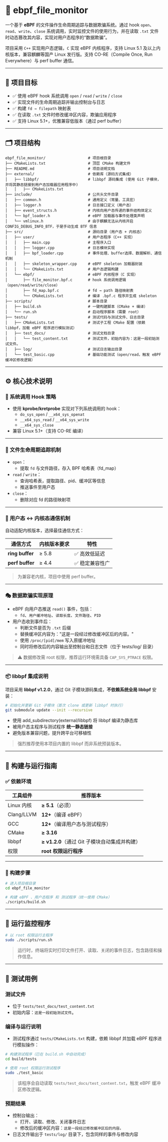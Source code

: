 # 📘 ebpf_file_monitor

一个基于 **eBPF** 的文件操作生命周期追踪与数据欺骗系统。通过 hook `open`、`read`、`write`、`close` 系统调用，实时监控文件的使用行为，并在读取 `.txt` 文件时动态篡改其内容，实现对用户态程序的“数据欺骗”。

项目采用 `C++` 实现用户态逻辑，`C` 实现 eBPF 内核程序，支持 Linux 5.1 及以上内核版本，兼容麒麟等国产 Linux 发行版。支持 CO-RE（Compile Once, Run Everywhere）与 perf buffer 通信。

---

## 🎯 项目目标

- ✅ 使用 eBPF hook 系统调用 `open` / `read` / `write` / `close`
- ✅ 实现文件的生命周期追踪并输出控制台与日志
- ✅ 构建 `fd → filepath` 映射表
- ✅ 在读取 `.txt` 文件时修改缓冲区内容，欺骗应用程序
- ✅ 支持 Linux 5.1+，优雅兼容低版本（通过 perf buffer）

---

## 🗂️ 项目结构

```
ebpf_file_monitor/                   # 项目根目录
├── CMakeLists.txt                   # 顶层 CMake 构建文件
├── README.md                        # 项目说明文档
├── external/                        # 依赖库（源码方式集成）
│   ├── libbpf/                      # libbpf 源码集成 (使用 Git 子模块，并将其静态链接到用户态加载器应用程序中)
│   │   ├── CMakeLists.txt
├── include/                         # 公共头文件目录
│   ├── common.h                     # 通用定义（常量、工具宏）
│   ├── logger.h                     # 日志接口定义（用户态）
│   ├── event_structs.h              # 内核向用户态传递的事件结构体定义
│   └── bpf_loader.h                 # eBPF 加载器与事件处理类声明
│   └── vmlinux.h                    # 由于麒麟无法从内核开启CONFIG_DEBUG_INFO_BTF，于是手动生成 BTF 信息
├── src/                             # 源码目录（用户态 + 内核态）
│   ├── user/                        # 用户态程序（C++ 实现）
│   │   ├── main.cpp                 # 主程序入口
│   │   ├── logger.cpp               # 日志模块实现
│   │   ├── bpf_loader.cpp           # 事件处理、buffer选择、数据解析、通信机制
│   │   ├── skeleton_wrapper.cpp     # eBPF skeleton 加载器封装
│   │   └── CMakeLists.txt           # 用户态逻辑构建
│   └── ebpf/                        # eBPF 内核程序（C 实现）
│       ├── file_monitor.bpf.c       # hook 系统调用逻辑（open/read/write/close）
│       ├── fd_map.bpf.c             # fd → path 路径映射表
│       └── CMakeLists.txt           # 编译 .bpf.c 程序并生成 skeleton
├── scripts/                         # 脚本目录
│   ├── build.sh                     # 一键构建脚本（CMake + 编译）
│   └── run.sh                       # 启动程序脚本（需要 root）
├── tests/                           # 测试代码与测试文件、日志目录
│   ├── CMakeLists.txt               # 测试子工程 CMake 配置（依赖 libbpf，加载 eBPF 程序进行模拟测试）
│   ├── test_docs/                   # 测试文档目录
│   │   └── test_content.txt         # 测试文件，初始内容为：这是一段初始测试文件。
│   ├── log/                         # 测试日志输出目录
│   └── test_basic.cpp               # 基础功能测试（open/read，触发 eBPF 缓冲区修改逻辑）              

```

---

## ⚙️ 核心技术说明

### 🔩 系统调用 Hook 策略

- 使用 **kprobe/kretprobe** 实现对下列系统调用的 hook：
  - `do_sys_open` / `__x64_sys_openat`
  - `__x64_sys_read` / `__x64_sys_write`
  - `__x64_sys_close`
- 兼容 Linux 5.1+（支持 CO-RE 编译）

---

### 📁 文件生命周期追踪机制

- `open`：
  - 提取 `fd` 与文件路径，存入 BPF 哈希表（fd_map）
- `read` / `write`：
  - 查询哈希表，提取路径、pid、缓冲区等信息
  - 推送事件至用户态
- `close`：
  - 删除对应 fd 的路径映射项

---

### 🔄 用户态 ↔ 内核态通信机制

自动适配内核版本，选择最佳通信方式：

| 通信方式        | 内核版本要求 | 特性          |
|------------------|---------------|---------------|
| **ring buffer**   | ≥ 5.8         | ✅ 高效低延迟 |
| **perf buffer**   | ≥ 4.4         | ✅ 稳定兼容性广 |

> 为兼容老内核，项目中使用 perf buffer。

---

### 🎭 数据欺骗实现原理

- eBPF 向用户态推送 `read()` 事件，包括：
  - `fd`、`用户缓冲地址`、`读取长度`、`文件路径`、`PID`
- 用户态收到事件后：
  - 判断文件是否为 `.txt` 后缀
  - 替换缓冲区内容为："这是一段经过修改缓冲区后的内容。"
  - 使用 `/proc/[pid]/mem` 写入原缓冲地址
  - 同时将修改后的内容输出至控制台和日志文件（位于 tests/log/ 目录）

> ⚠️ 数据修改需 root 权限，推荐运行环境需具备 `CAP_SYS_PTRACE` 权限。

---

### 📦 libbpf 集成说明

项目采用 **libbpf v1.2.0**，通过 Git 子模块源码集成，**不依赖系统全局 libbpf** 安装：

```bash
# 初始化并更新 Git 子模块（首次 clone 或更新 libbpf 时执行）
git submodule update --init --recursive
```

- 使用 add_subdirectory(external/libbpf) 将 libbpf 编译为静态库
- 被用户态主程序与测试程序 **统一静态链接**
- 避免版本兼容问题，提升跨平台可移植性

> 强烈推荐使用本项目内置的 libbpf 而非系统预装版本。

---


## 🧱 构建与运行指南

### ✅ 依赖环境

| 工具组件     | 推荐版本 |
|--------------|----------|
| Linux 内核    | **≥ 5.1**（必须） |
| Clang/LLVM    | **12+**（编译 eBPF） |
| GCC           | **12+**（编译用户态与测试程序） |
| CMake         | **≥ 3.16** |
| libbpf        | **≥ v1.2.0**（通过 Git 子模块自动集成并构建） |
| 权限          | **root 权限运行程序** |

---

### 🔧 构建步骤

```bash
# 进入项目根目录
cd ebpf_file_monitor

# 构建 eBPF 、用户态程序 和 测试程序（统一使用 CMake）
./scripts/build.sh

```

---

## 🚀 运行监控程序

```bash
# 以 root 权限运行主程序
sudo ./scripts/run.sh
```

> 运行时，终端将实时打印文件打开、读取、关闭的事件日志，包含路径和操作信息。

---

## 🧪 测试用例

### 测试文件

- 位于 `tests/test_docs/test_content.txt`
- 初始内容：`这是一段初始测试文件`。

### 编译与运行说明

- 测试程序通过 `tests/CMakeLists.txt` 构建，依赖 libbpf 并加载 eBPF 程序进行模拟操作：

```bash
# 构建测试程序（已在 build.sh 中自动完成）
cd build/tests

# 使用 root 权限运行测试程序
sudo ./test_basic
```

> 该程序会自动读取 `tests/test_docs/test_content.txt`，触发 eBPF 缓冲区修改逻辑。

### 预期结果

- 控制台输出：
  - 打开、读取、修改、关闭事件日志
  - 修改后的缓冲区内容：`这是一段经过修改缓冲区后的内容。`
- 日志文件输出于 `tests/log/` 目录下，包含同样的事件与修改内容